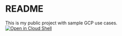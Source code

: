 # README
This is my public project with sample GCP use cases.  
[![Open in Cloud Shell](https://gstatic.com/cloudssh/images/open-btn.svg)](https://ssh.cloud.google.com/cloudshell/editor?cloudshell_git_repo=https://github.com/lupiel/gcp_snippets)
